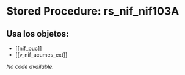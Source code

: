 # Stored Procedure: rs_nif_nif103A

## Usa los objetos:
- [[nif_puc]]
- [[v_nif_acumes_ext]]

*No code available.*
